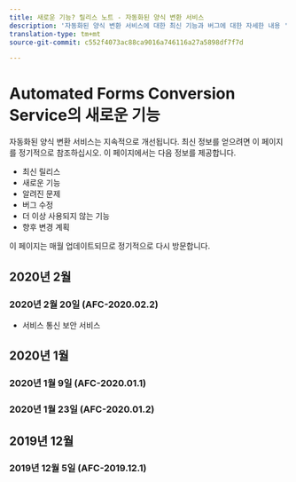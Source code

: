 ```yaml
---
title: 새로운 기능? 릴리스 노트 - 자동화된 양식 변환 서비스
description: '자동화된 양식 변환 서비스에 대한 최신 기능과 버그에 대한 자세한 내용 '
translation-type: tm+mt
source-git-commit: c552f4073ac88ca9016a746116a27a5898df7f7d

---
```



# Automated Forms Conversion Service의 새로운 기능

자동화된 양식 변환 서비스는 지속적으로 개선됩니다. 최신 정보를 얻으려면 이 페이지를 정기적으로 참조하십시오. 이 페이지에서는 다음 정보를 제공합니다.

* 최신 릴리스
* 새로운 기능
* 알려진 문제
* 버그 수정
* 더 이상 사용되지 않는 기능
* 향후 변경 계획

이 페이지는 매월 업데이트되므로 정기적으로 다시 방문합니다.

## 2020년 2월

### 2020년 2월 20일 (AFC-2020.02.2)

* 서비스 통신 보안 서비스


## 2020년 1월

### 2020년 1월 9일 (AFC-2020.01.1)

### 2020년 1월 23일 (AFC-2020.01.2)

## 2019년 12월

### 2019년 12월 5일 (AFC-2019.12.1)

